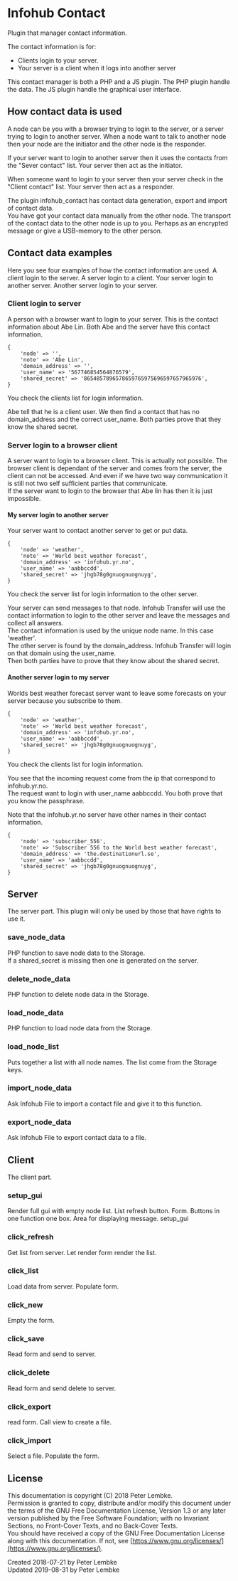 # Infohub Contact
Plugin that manager contact information.  

The contact information is for: 

* Clients login to your server. 
* Your server is a client when it logs into another server 
  
This contact manager is both a PHP and a JS plugin. The PHP plugin handle the data. 
The JS plugin handle the graphical user interface.

## How contact data is used
A node can be you with a browser trying to login to the server, or a server trying to login to another server.
When a node want to talk to another node then your node are the initiator and the other node is the responder.

If your server want to login to another server then it uses the contacts from the "Sever contact" list.
Your server then act as the initiator.

When someone want to login to your server then your server check in the "Client contact" list.
Your server then act as a responder.

The plugin infohub_contact has contact data generation, export and import of contact data.  
You have got your contact data manually from the other node.
The transport of the contact data to the other node is up to you. Perhaps as an encrypted message or give a USB-memory to the other person.

## Contact data examples
Here you see four examples of how the contact information are used. A client login to the server. A server login to a client. Your server login to another server. Another server login to your server.

### Client login to server
A person with a browser want to login to your server. This is the contact information about Abe Lin. Both Abe and the server have this contact information.

```
{
    'node' => '',
    'note' => 'Abe Lin',
    'domain_address' => '',
    'user_name' => '567746854564876579',
    'shared_secret' => '8654857896578659765975696597657965976',
}
```
    
You check the clients list for login information.

Abe tell that he is a client user. We then find a contact that has no domain_address and the correct user_name. Both parties prove that they know the shared secret.

### Server login to a browser client
A server want to login to a browser client. This is actually not possible. The browser client is dependant of the server and comes from the server, the client can not be accessed. 
And even if we have two way communication it is still not two self sufficient parties that communicate.  
If the server want to login to the browser that Abe lin has then it is just impossible.

#### My server login to another server
Your server want to contact another server to get or put data.

```
{
    'node' => 'weather',
    'note' => 'World best weather forecast',
    'domain_address' => 'infohub.yr.no',
    'user_name' => 'aabbccdd',
    'shared_secret' => 'jhgb78g0gnuognuognuyg',
}
```

You check the server list for login information to the other server.

Your server can send messages to that node. Infohub Transfer will use the contact information to login to the other server and leave the messages and collect all answers.  
The contact information is used by the unique node name. In this case 'weather'.  
The other server is found by the domain_address. Infohub Transfer will login on that domain using the user_name.  
Then both parties have to prove that they know about the shared secret.

#### Another server login to my server
Worlds best weather forecast server want to leave some forecasts on your server because you subscribe to them.

```
{
    'node' => 'weather',
    'note' => 'World best weather forecast',
    'domain_address' => 'infohub.yr.no',
    'user_name' => 'aabbccdd',
    'shared_secret' => 'jhgb78g0gnuognuognuyg',
}
```

You check the clients list for login information.

You see that the incoming request come from the ip that correspond to infohub.yr.no.  
The request want to login with user_name aabbccdd. You both prove that you know the passphrase.

Note that the infohub.yr.no server have other names in their contact information.
```
{
    'node' => 'subscriber_556',
    'note' => 'Subscriber 556 to the World best weather forecast',
    'domain_address' => 'the.destinationurl.se',
    'user_name' => 'aabbccdd',
    'shared_secret' => 'jhgb78g0gnuognuognuyg',
}
```
 

## Server
The server part. This plugin will only be used by those that have rights to use it.

### save_node_data
PHP function to save node data to the Storage.  
If a shared_secret is missing then one is generated on the server.

### delete_node_data
PHP function to delete node data in the Storage.

### load_node_data
PHP function to load node data from the Storage.

### load_node_list
Puts together a list with all node names. The list come from the Storage keys.

### import_node_data
Ask Infohub File to import a contact file and give it to this function.

### export_node_data
Ask Infohub File to export contact data to a file.

## Client
The client part.

### setup_gui
Render full gui with empty node list. List refresh button. Form. Buttons in one function one box. Area for displaying message. setup_gui

### click_refresh
Get list from server. Let render form render the list.

### click_list
Load data from server. Populate form.

### click_new
Empty the form.

### click_save
Read form and send to server.

### click_delete
Read form and send delete to server.

### click_export
read form. Call view to create a file.

### click_import
Select a file. Populate the form.

## License
This documentation is copyright (C) 2018 Peter Lembke.  
Permission is granted to copy, distribute and/or modify this document under the terms of the GNU Free Documentation License, Version 1.3 or any later version published by the Free Software Foundation; with no Invariant Sections, no Front-Cover Texts, and no Back-Cover Texts.  
You should have received a copy of the GNU Free Documentation License along with this documentation. If not, see [https://www.gnu.org/licenses/](https://www.gnu.org/licenses/).

Created 2018-07-21 by Peter Lembke  
Updated 2019-08-31 by Peter Lembke
